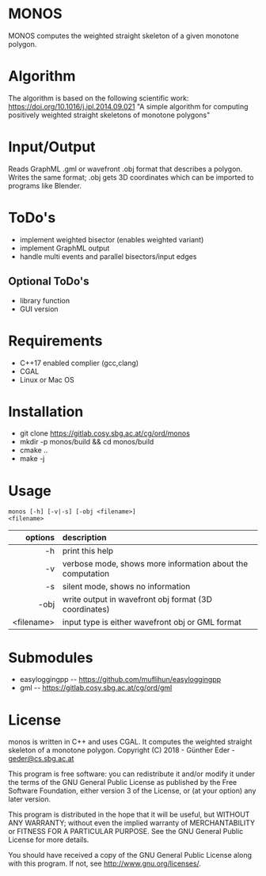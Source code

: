 # MONOS

MONOS computes the weighted straight skeleton of a given monotone polygon.

# Algorithm

The algorithm is based on the following scientific work: https://doi.org/10.1016/j.ipl.2014.09.021
"A simple algorithm for computing positively weighted straight skeletons of monotone polygons"

# Input/Output

Reads GraphML .gml or  wavefront .obj format that describes a polygon. Writes the
same format; .obj gets 3D coordinates which can be imported to programs like
Blender.

# ToDo's
- implement weighted bisector (enables weighted variant)
- implement GraphML output
- handle multi events and parallel bisectors/input edges

## Optional ToDo's
- library function
- GUI version

# Requirements 
- C++17 enabled complier (gcc,clang)
- CGAL 
- Linux or Mac OS

# Installation

- git clone https://gitlab.cosy.sbg.ac.at/cg/ord/monos
- mkdir -p monos/build && cd monos/build
- cmake ..
- make -j 

# Usage

<code>monos [-h] [-v|-s] [-obj &lt;filename&gt;] &lt;filename&gt;</code>

| options        | description           |
| -------------:|:------------- |
|  -h           |         print this help |
|  -v           |         verbose mode, shows more information about the computation |
|  -s           |         silent mode, shows no information |
|  -obj      |            write output in wavefront obj format (3D coordinates) |
|  &lt;filename&gt; |           input type is either wavefront obj or GML format |

# Submodules

- easyloggingpp -- https://github.com/muflihun/easyloggingpp
- gml -- https://gitlab.cosy.sbg.ac.at/cg/ord/gml


# License
monos is written in C++ and uses CGAL.  It computes the weighted straight
skeleton of a monotone polygon.
Copyright (C) 2018 - Günther Eder - geder@cs.sbg.ac.at

This program is free software: you can redistribute it and/or modify
it under the terms of the GNU General Public License as published by
the Free Software Foundation, either version 3 of the License, or
(at your option) any later version.

This program is distributed in the hope that it will be useful,
but WITHOUT ANY WARRANTY; without even the implied warranty of
MERCHANTABILITY or FITNESS FOR A PARTICULAR PURPOSE.  See the
GNU General Public License for more details.

You should have received a copy of the GNU General Public License
along with this program.  If not, see <http://www.gnu.org/licenses/>.
